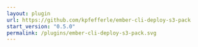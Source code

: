 ```yaml
---
layout: plugin
url: https://github.com/kpfefferle/ember-cli-deploy-s3-pack
start_version: "0.5.0"
permalink: /plugins/ember-cli-deploy-s3-pack.svg
---
```

